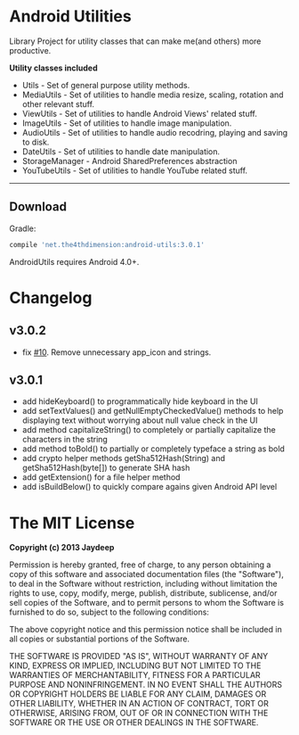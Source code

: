 Android Utilities
=============

Library Project for utility classes that can make me(and others) more productive.


**Utility classes included**

* Utils - Set of general purpose utility methods.
* MediaUtils - Set of utilities to handle media resize, scaling, rotation and other relevant stuff.
* ViewUtils - Set of utilities to handle Android Views' related stuff.
* ImageUtils - Set of utilities to handle image manipulation.
* AudioUtils - Set of utilities to handle audio recodring, playing and saving to disk.
* DateUtils - Set of utilities to handle date manipulation.
* StorageManager - Android SharedPreferences abstraction
* YouTubeUtils - Set of utilities to handle YouTube related stuff.

----

Download
--------
Gradle:
```groovy
compile 'net.the4thdimension:android-utils:3.0.1'
```
AndroidUtils requires Android 4.0+.

Changelog
============

## v3.0.2

* fix [#10](https://github.com/jaydeepw/android-utils/issues/10). Remove unnecessary app_icon and strings.

## v3.0.1

* add hideKeyboard() to programmatically hide keyboard in the UI
* add setTextValues() and getNullEmptyCheckedValue() methods to help displaying text without worrying about null value check in the UI
* add method capitalizeString() to completely or partially capitalize the characters in the string
* add method toBold() to partially or completely typeface a string as bold
* add crypto helper methods getSha512Hash(String) and getSha512Hash(byte[]) to generate SHA hash
* add getExtension() for a file helper method
* add isBuildBelow() to quickly compare agains given Android API level


The MIT License
=============

**Copyright (c) 2013 Jaydeep**

Permission is hereby granted, free of charge, to any person obtaining a copy
of this software and associated documentation files (the "Software"), to deal
in the Software without restriction, including without limitation the rights
to use, copy, modify, merge, publish, distribute, sublicense, and/or sell
copies of the Software, and to permit persons to whom the Software is
furnished to do so, subject to the following conditions:

The above copyright notice and this permission notice shall be included in
all copies or substantial portions of the Software.

THE SOFTWARE IS PROVIDED "AS IS", WITHOUT WARRANTY OF ANY KIND, EXPRESS OR
IMPLIED, INCLUDING BUT NOT LIMITED TO THE WARRANTIES OF MERCHANTABILITY,
FITNESS FOR A PARTICULAR PURPOSE AND NONINFRINGEMENT. IN NO EVENT SHALL THE
AUTHORS OR COPYRIGHT HOLDERS BE LIABLE FOR ANY CLAIM, DAMAGES OR OTHER
LIABILITY, WHETHER IN AN ACTION OF CONTRACT, TORT OR OTHERWISE, ARISING FROM,
OUT OF OR IN CONNECTION WITH THE SOFTWARE OR THE USE OR OTHER DEALINGS IN
THE SOFTWARE.